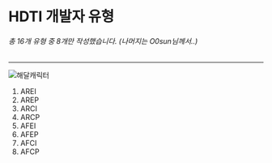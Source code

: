 HDTI 개발자 유형
==
###### 총 16개 유형 중 8개만 작성했습니다. (나머지는 O0sun님께서..)
***
![해달캐릭터](./imges/해달캐릭터.png)
1. AREI
2. AREP
3. ARCI
4. ARCP
5. AFEI
6. AFEP
7. AFCI
8. AFCP
